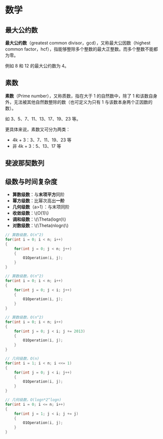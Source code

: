 # 数学

## 最大公约数

**最大公约数**（greatest common divisor，gcd），又称最大公因数（highest common factor，hcf），指能够整除多个整数的最大正整数。而多个整数不能都为零。

例如 8 和 12 的最大公约数为 4。

## 素数

**素数**（Prime number），又称质数，指在大于 1 的自然数中，除了 1 和该数自身外，无法被其他自然数整除的数（也可定义为只有 1 与该数本身两个正因数的数）。

如 3、5、7、11、13、17、19、23 等。

更具体来说，素数又可分为两类：

- 4k + 3：3、7、11、19、23 等
- 非 4k + 3：5、13、17 等

## 斐波那契数列

## 级数与时间复杂度

- **算数级数**：与**末项平方**同阶
- **幂方级数**：比幂次高出**一阶**
- **几何级数**（a>1）：与末项同阶
- **收敛级数**：\\(O(1)\\)
- **调和级数**：\\(\Theta(logn)\\)
- **对数级数**：\\(\Theta(nlogn)\\)

```c
// 算数级数，O(n^2)
for(int i = 0; i < n; i++)
{
    for(int j = 0; j < n; j++)
    {
        O1Operation(i, j);
    }
}
```

```c
// 算数级数，O(n^2)
for(int i = 0; i < n; i++)
{
    for(int j = 0; j < i; j++)
    {
        O1Operation(i, j);
    }
}
```

```c
// 算数级数，O(n^2)
for(int i = 0; i < n; i++)
{
    for(int j = 0; j < i; j += 2013)
    {
        O1Operation(i, j);
    }
}
```

```c
// 几何级数，O(n)
for(int i = 1; i < n; i <<= 1)
{
    for(int j = 0; j < i; j++)
    {
        O1Operation(i, j);
    }
}
```

```c
// 几何级数，O(logn*2^logn)
for(int i = 0; i <= n; i++)
{
    for(int j = 1; j < i; j += j)
    {
        O1Operation(i, j);
    }
}
```
